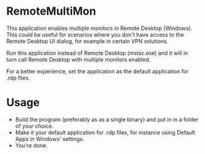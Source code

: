 RemoteMultiMon
==============

This application enables multiple monitors in Remote Desktop (Windows).
This could be useful for scenarios where you don't have access to the Remote Desktop UI dialog, for example in certain VPN solutions.

Run this application instead of Remote Desktop (mstsc.exe) and it will in turn call Remote Desktop with multiple monitors enabled.

For a better experience, set the application as the default application for .rdp files.

Usage
=====
* Build the program (preferably as as a single binary) and put in in a folder of your choice.
* Make it your default application for .rdp files, for instance using Default Apps in Windows' settings.
* You're done.

  
  

